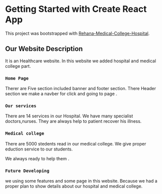 # Getting Started with Create React App

This project was bootstrapped with [Rehana-Medical-College-Hospital](https://rehana-medical-ch.web.app/home).

## Our Website Description

It is an Healthcare website. In this website we added hospital and medical college part.

### `Home Page`
 Therer are Five section included banner and footer section. There Header section we make a navber for click and going to page .


### `Our services`

There are 14 services in our Hospital. We have many specialist doctors,nurses. They are always help to patient recover his illness.

### `Medical college`

There are 5000 stedents read in our medical college. We give proper eduction service to our students.

We always ready to help them . 

### `Future Developing`

we using some features and some page in this website. Because we had a proper plan to show details about our hospital and medical college.
